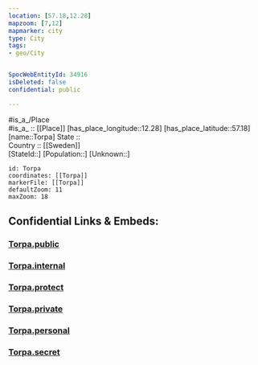 ```yaml
---
location: [57.18,12.28] 
mapzoom: [7,12] 
mapmarker: city 
type: City
tags:
- geo/City


SpocWebEntityId: 34916
isDeleted: false
confidential: public

---
```

#is_a_/Place  
#is_a_ :: [[Place]] 
[has_place_longitude::12.28] 
[has_place_latitude::57.18] 
[name::Torpa] 
State ::  
Country :: [[Sweden]]  
[StateId::] 
[Population::] 
[Unknown::] 


```leaflet
id: Torpa
coordinates: [[Torpa]] 
markerFile: [[Torpa]] 
defaultZoom: 11 
maxZoom: 18
```


## Confidential Links & Embeds: 

### [Torpa.public](/_public/\Earth\Continent\Europe\Europe~North\Sweden\Provinces~Sweden\Halland\CityTorpa.public.md) 

### [Torpa.internal](/_internal/\Earth\Continent\Europe\Europe~North\Sweden\Provinces~Sweden\Halland\CityTorpa.internal.md) 

### [Torpa.protect](/_protect/\Earth\Continent\Europe\Europe~North\Sweden\Provinces~Sweden\Halland\CityTorpa.protect.md) 

### [Torpa.private](/_private/\Earth\Continent\Europe\Europe~North\Sweden\Provinces~Sweden\Halland\CityTorpa.private.md) 

### [Torpa.personal](/_personal/\Earth\Continent\Europe\Europe~North\Sweden\Provinces~Sweden\Halland\CityTorpa.personal.md) 

### [Torpa.secret](/_secret/\Earth\Continent\Europe\Europe~North\Sweden\Provinces~Sweden\Halland\CityTorpa.secret.md)


